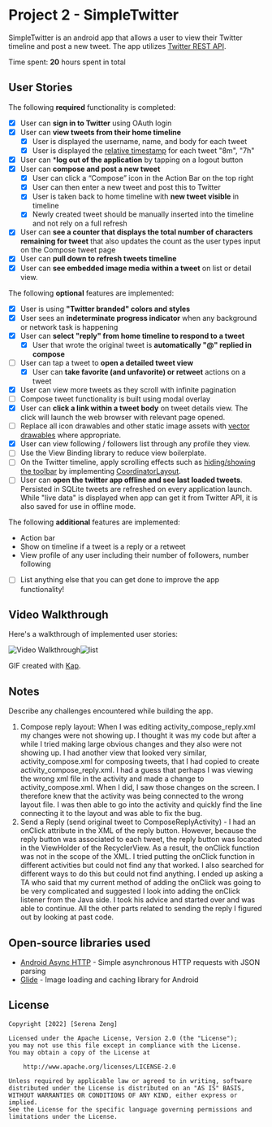 # Project 2 - SimpleTwitter

SimpleTwitter is an android app that allows a user to view their Twitter timeline and post a new tweet. The app utilizes [Twitter REST API](https://dev.twitter.com/rest/public).

Time spent: **20** hours spent in total

## User Stories

The following **required** functionality is completed:

* [X] User can **sign in to Twitter** using OAuth login
* [X] User can **view tweets from their home timeline**
    * [X] User is displayed the username, name, and body for each tweet
    * [X] User is displayed the [relative timestamp](https://gist.github.com/nesquena/f786232f5ef72f6e10a7) for each tweet "8m", "7h"
* [X] User can ***log out of the application** by tapping on a logout button
* [X] User can **compose and post a new tweet**
    * [X] User can click a “Compose” icon in the Action Bar on the top right
    * [X] User can then enter a new tweet and post this to Twitter
    * [X] User is taken back to home timeline with **new tweet visible** in timeline
    * [X] Newly created tweet should be manually inserted into the timeline and not rely on a full refresh
* [X] User can **see a counter that displays the total number of characters remaining for tweet** that also updates the count as the user types input on the Compose tweet page
* [X] User can **pull down to refresh tweets timeline**
* [X] User can **see embedded image media within a tweet** on list or detail view.

The following **optional** features are implemented:

* [X] User is using **"Twitter branded" colors and styles**
* [X] User sees an **indeterminate progress indicator** when any background or network task is happening
* [X] User can **select "reply" from home timeline to respond to a tweet**
    * [X] User that wrote the original tweet is **automatically "@" replied in compose**
* [ ] User can tap a tweet to **open a detailed tweet view**
    * [X] User can **take favorite (and unfavorite) or retweet** actions on a tweet
* [X] User can view more tweets as they scroll with infinite pagination
* [ ] Compose tweet functionality is built using modal overlay
* [X] User can **click a link within a tweet body** on tweet details view. The click will launch the web browser with relevant page opened.
* [ ] Replace all icon drawables and other static image assets with [vector drawables](http://guides.codepath.org/android/Drawables#vector-drawables) where appropriate.
* [X] User can view following / followers list through any profile they view.
* [ ] Use the View Binding library to reduce view boilerplate.
* [ ] On the Twitter timeline, apply scrolling effects such as [hiding/showing the toolbar](http://guides.codepath.org/android/Using-the-App-ToolBar#reacting-to-scroll) by implementing [CoordinatorLayout](http://guides.codepath.org/android/Handling-Scrolls-with-CoordinatorLayout#responding-to-scroll-events).
* [ ] User can **open the twitter app offline and see last loaded tweets**. Persisted in SQLite tweets are refreshed on every application launch. While "live data" is displayed when app can get it from Twitter API, it is also saved for use in offline mode.

The following **additional** features are implemented:
* Action bar
* Show on timeline if a tweet is a reply or a retweet
* View profile of any user including their number of followers, number following

* [ ] List anything else that you can get done to improve the app functionality!

## Video Walkthrough

Here's a walkthrough of implemented user stories:

<img src='https://i.imgur.com/JrNVSZi.gif' title='Video Walkthrough' width='' alt='Video Walkthrough' />![list](https://user-images.githubusercontent.com/31111505/173208449-cd221dd8-3129-4681-b9a3-1625b655c197.gif)


GIF created with [Kap](https://getkap.co/).

## Notes

Describe any challenges encountered while building the app.

1. Compose reply layout: When I was editing activity_compose_reply.xml my changes were not showing up. I thought it was my code but after a while I tried making large obvious changes and they also were not showing up. I had another view that looked very similar, activity_compose.xml for composing tweets, that I had copied to create activity_compose_reply.xml. I had a guess that perhaps I was viewing the wrong xml file in the activity and made a change to activity_compose.xml. When I did, I saw those changes on the screen. I therefore knew that the activity was being connected to the wrong layout file. I was then able to go into the activity and quickly find the line connecting it to the layout and was able to fix the bug.
2. Send a Reply (send original tweet to ComposeReplyActivity) - I had an onClick attribute in the XML of the reply button. However, because the reply button was associated to each tweet, the reply button was located in the ViewHolder of the RecyclerView. As a result, the onClick function was not in the scope of the XML. I tried putting the onClick function in different activities but could not find any that worked. I also searched for different ways to do this but could not find anything. I ended up asking a TA who said that my current method of adding the onClick was going to be very complicated and suggested I look into adding the onClick listener from the Java side. I took his advice and started over and was able to continue. All the other parts related to sending the reply I figured out by looking at past code.

## Open-source libraries used

* [Android Async HTTP](https://github.com/loopj/android-async-http) - Simple asynchronous HTTP requests with JSON parsing
* [Glide](https://github.com/bumptech/glide) - Image loading and caching library for Android

## License

    Copyright [2022] [Serena Zeng]

    Licensed under the Apache License, Version 2.0 (the "License");
    you may not use this file except in compliance with the License.
    You may obtain a copy of the License at

        http://www.apache.org/licenses/LICENSE-2.0

    Unless required by applicable law or agreed to in writing, software
    distributed under the License is distributed on an "AS IS" BASIS,
    WITHOUT WARRANTIES OR CONDITIONS OF ANY KIND, either express or implied.
    See the License for the specific language governing permissions and
    limitations under the License.
